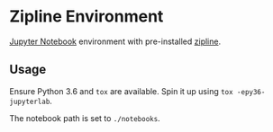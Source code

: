 # Zipline Environment

[Jupyter Notebook](https://jupyter.org/) environment with pre-installed [zipline](https://www.zipline.io).

## Usage

Ensure Python 3.6 and `tox` are available.
Spin it up using `tox -epy36-jupyterlab`.

The notebook path is set to `./notebooks`.
